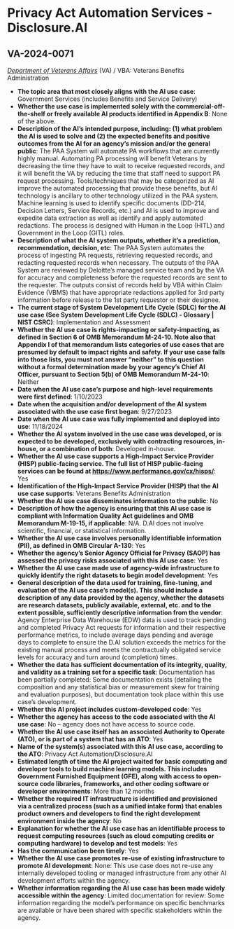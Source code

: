 # Privacy Act Automation Services - Disclosure.AI
## VA-2024-0071
_[Department of Veterans Affairs](<../3_agency/Department of Veterans Affairs.md>)_ (VA) / VBA: Veterans Benefits Administration


+ **The topic area that most closely aligns with the AI use case**: Government Services (includes Benefits and Service Delivery)
+ **Whether the use case is implemented solely with the commercial-off-the-shelf or freely available AI products identified in Appendix B**: None of the above.
+ **Description of the AI’s intended purpose, including: (1) what problem the AI is used to solve and (2) the expected benefits and positive outcomes from the AI for an agency’s mission and/or the general public**: The PAA System will automate PA workflows that are currently highly manual. Automating PA processing will benefit Veterans by decreasing the time they have to wait to receive requested records, and it will benefit the VA by reducing the time that staff need to support PA request processing. Tools/techniques that may be categorized as AI improve the automated processing that provide these benefits, but AI technology is ancillary to other technology utilized in the PAA system. Machine learning is used to identify specific documents (DD-214, Decision Letters, Service Records, etc.) and AI is used to improve and expedite data extraction as well as identify and apply automated redactions. The process is designed with Human in the Loop (HITL) and Government in the Loop (GITL) roles.
+ **Description of what the AI system outputs, whether it’s a prediction, recommendation, decision, etc**: The PAA System automates the process of ingesting PA requests, retrieving requested records, and redacting requested records when necessary. The outputs of the PAA System are reviewed by Deloitte’s managed service team and by the VA for accuracy and completeness before the requested records are sent to the requester. The outputs consist of records held by VBA within Claim Evidence (VBMS) that have appropriate redactions applied for 3rd party information before release to the 1st party requestor or their designee.
+ **The current stage of System Development Life Cycle (SDLC) for the AI use case (See System Development Life Cycle (SDLC) - Glossary | NIST CSRC)**: Implementation and Assessment
+ **Whether the AI use case is rights-impacting or safety-impacting, as defined in Section 6 of OMB Memorandum M-24-10. Note also that Appendix I of that memorandum lists categories of use cases that are presumed by default to impact rights and safety. If your use case falls into those lists, you must not answer “neither” to this question without a formal determination made by your agency’s Chief AI Officer, pursuant to Section 5(b) of OMB Memorandum M-24-10**: Neither
+ **Date when the AI use case’s purpose and high-level requirements were first defined**: 1/10/2023
+ **Date when the acquisition and/or development of the AI system associated with the use case first began**: 9/27/2023
+ **Date when the AI use case was fully implemented and deployed into use**: 11/18/2024
+ **Whether the AI system involved in the use case was developed, or is expected to be developed, exclusively with contracting resources, in-house, or a combination of both**: Developed in-house.
+ **Whether the AI use case supports a High-Impact Service Provider (HISP) public-facing service. The full list of HISP public-facing services can be found at https://www.performance.gov/cx/hisps/**: Yes
+ **Identification of the High-Impact Service Provider (HISP) that the AI use case supports**: Veterans Benefits Administration
+ **Whether the AI use case disseminates information to the public**: No
+ **Description of how the agency is ensuring that this AI use case is compliant with Information Quality Act guidelines and OMB Memorandum M-19-15, if applicable**: N/A. D.AI does not involve scientific, financial, or statistical information.
+ **Whether the AI use case involves personally identifiable information (PII), as defined in OMB Circular A-130**: Yes
+ **Whether the agency’s Senior Agency Official for Privacy (SAOP) has assessed the privacy risks associated with this AI use case**: Yes
+ **Whether the AI use case made use of agency-wide infrastructure to quickly identify the right datasets to begin model development**: Yes
+ **General description of the data used for training, fine-tuning, and evaluation of the AI use case’s model(s). This should include a description of any data provided by the agency, whether the datasets are research datasets, publicly available, external, etc. and to the extent possible, sufficiently descriptive information from the vendor**: Agency Enterprise Data Warehouse (EDW) data is used to track pending and completed Privacy Act requests for information and their respective performance metrics, to include average days pending and average days to complete to ensure the D.AI solution exceeds the metrics for the existing manual process and meets the contractually obligated service levels for accuracy and turn around (completion) times.
+ **Whether the data has sufficient documentation of its integrity, quality, and validity as a training set for a specific task**: Documentation has been partially completed: Some documentation exists (detailing the composition and any statistical bias or measurement skew for training and evaluation purposes), but documentation took place within this use case’s development.
+ **Whether this AI project includes custom-developed code**: Yes
+ **Whether the agency has access to the code associated with the AI use case**: No – agency does not have access to source code.
+ **Whether the AI use case itself has an associated Authority to Operate (ATO), or is part of a system that has an ATO**: Yes
+ **Name of the system(s) associated with this AI use case, according to the ATO**: Privacy Act Automation/Disclosure.AI
+ **Estimated length of time the AI project waited for basic computing and developer tools to build machine learning models. This includes Government Furnished Equipment (GFE), along with access to open-source code libraries, frameworks, and other coding software or developer environments**: More than 12 months
+ **Whether the required IT infrastructure is identified and provisioned via a centralized process (such as a unified intake form) that enables product owners and developers to find the right development environment inside the agency**: No
+ **Explanation for whether the AI use case has an identifiable process to request computing resources (such as cloud computing credits or computing hardware) to develop and test models**: Yes
+ **Has the communication been timely**: Yes
+ **Whether the AI use case promotes re-use of existing infrastructure to promote AI development**: None: This use case does not re-use any internally developed tooling or managed infrastructure from any other AI development efforts within the agency.
+ **Whether information regarding the AI use case has been made widely accessible within the agency**: Limited documentation for review: Some information regarding the model’s performance on specific benchmarks are available or have been shared with specific stakeholders within the agency.